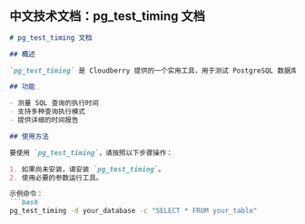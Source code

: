 




## 中文技术文档：pg_test_timing 文档

```markdown
# pg_test_timing 文档

## 概述

`pg_test_timing` 是 Cloudberry 提供的一个实用工具，用于测试 PostgreSQL 数据库操作的时间行为。它有助于识别性能瓶颈并优化数据库操作。

## 功能

- 测量 SQL 查询的执行时间
- 支持多种查询执行模式
- 提供详细的时间报告

## 使用方法

要使用 `pg_test_timing`，请按照以下步骤操作：

1. 如果尚未安装，请安装 `pg_test_timing`。
2. 使用必要的参数运行工具。

示例命令：
```bash
pg_test_timing -d your_database -c "SELECT * FROM your_table"